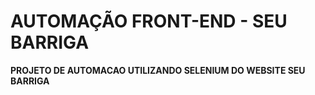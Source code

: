 # AUTOMAÇÃO FRONT-END - SEU BARRIGA

**PROJETO DE AUTOMACAO UTILIZANDO SELENIUM DO WEBSITE SEU BARRIGA**

